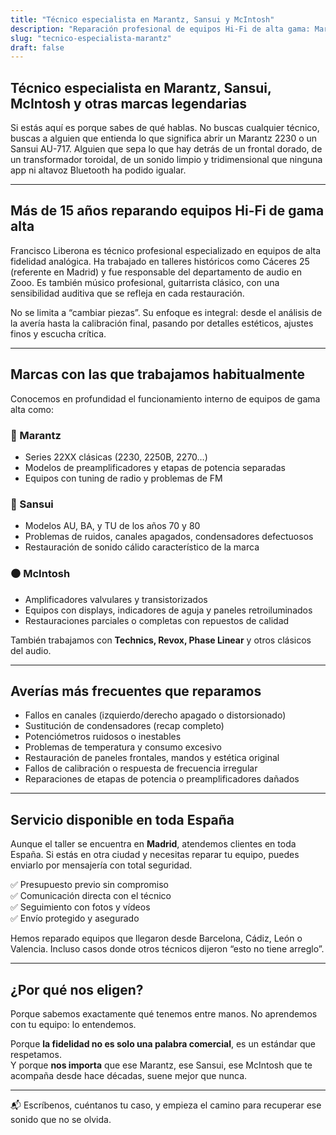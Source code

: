 ```yaml
---
title: "Técnico especialista en Marantz, Sansui y McIntosh"
description: "Reparación profesional de equipos Hi-Fi de alta gama: Marantz, Sansui, McIntosh, Technics, Revox y más. Servicio nacional con recogida y entrega en toda España."
slug: "tecnico-especialista-marantz"
draft: false
---
```


## Técnico especialista en Marantz, Sansui, McIntosh y otras marcas legendarias

Si estás aquí es porque sabes de qué hablas. No buscas cualquier técnico, buscas a alguien que entienda lo que significa abrir un Marantz 2230 o un Sansui AU-717. Alguien que sepa lo que hay detrás de un frontal dorado, de un transformador toroidal, de un sonido limpio y tridimensional que ninguna app ni altavoz Bluetooth ha podido igualar.

---

## Más de 15 años reparando equipos Hi-Fi de gama alta

Francisco Liberona es técnico profesional especializado en equipos de alta fidelidad analógica. Ha trabajado en talleres históricos como Cáceres 25 (referente en Madrid) y fue responsable del departamento de audio en Zooo. Es también músico profesional, guitarrista clásico, con una sensibilidad auditiva que se refleja en cada restauración.

No se limita a “cambiar piezas”. Su enfoque es integral: desde el análisis de la avería hasta la calibración final, pasando por detalles estéticos, ajustes finos y escucha crítica.

---

## Marcas con las que trabajamos habitualmente

Conocemos en profundidad el funcionamiento interno de equipos de gama alta como:

### 🔷 Marantz
- Series 22XX clásicas (2230, 2250B, 2270…)
- Modelos de preamplificadores y etapas de potencia separadas
- Equipos con tuning de radio y problemas de FM

### 🔶 Sansui
- Modelos AU, BA, y TU de los años 70 y 80
- Problemas de ruidos, canales apagados, condensadores defectuosos
- Restauración de sonido cálido característico de la marca

### ⚫ McIntosh
- Amplificadores valvulares y transistorizados
- Equipos con displays, indicadores de aguja y paneles retroiluminados
- Restauraciones parciales o completas con repuestos de calidad

También trabajamos con **Technics, Revox, Phase Linear** y otros clásicos del audio.

---

## Averías más frecuentes que reparamos

- Fallos en canales (izquierdo/derecho apagado o distorsionado)
- Sustitución de condensadores (recap completo)
- Potenciómetros ruidosos o inestables
- Problemas de temperatura y consumo excesivo
- Restauración de paneles frontales, mandos y estética original
- Fallos de calibración o respuesta de frecuencia irregular
- Reparaciones de etapas de potencia o preamplificadores dañados

---

## Servicio disponible en toda España

Aunque el taller se encuentra en **Madrid**, atendemos clientes en toda España. Si estás en otra ciudad y necesitas reparar tu equipo, puedes enviarlo por mensajería con total seguridad.

✅ Presupuesto previo sin compromiso  
✅ Comunicación directa con el técnico  
✅ Seguimiento con fotos y vídeos  
✅ Envío protegido y asegurado

Hemos reparado equipos que llegaron desde Barcelona, Cádiz, León o Valencia. Incluso casos donde otros técnicos dijeron “esto no tiene arreglo”.

---

## ¿Por qué nos eligen?

Porque sabemos exactamente qué tenemos entre manos. No aprendemos con tu equipo: lo entendemos.

Porque **la fidelidad no es solo una palabra comercial**, es un estándar que respetamos.  
Y porque **nos importa** que ese Marantz, ese Sansui, ese McIntosh que te acompaña desde hace décadas, suene mejor que nunca.

---

📬 Escríbenos, cuéntanos tu caso, y empieza el camino para recuperar ese sonido que no se olvida.
